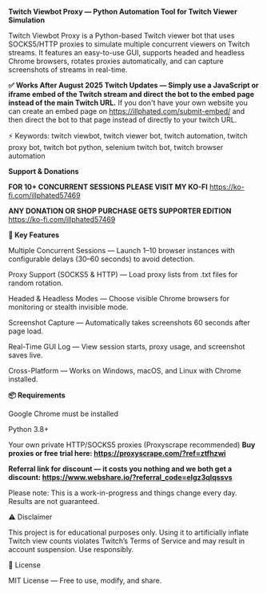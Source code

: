 **Twitch Viewbot Proxy — Python Automation Tool for Twitch Viewer Simulation**


Twitch Viewbot Proxy is a Python-based Twitch viewer bot that uses SOCKS5/HTTP proxies to simulate multiple concurrent viewers on Twitch streams.
It features an easy-to-use GUI, supports headed and headless Chrome browsers, rotates proxies automatically, and can capture screenshots of streams in real-time.

**✅ Works After August 2025 Twitch Updates — Simply use a JavaScript or iframe embed of the Twitch stream and direct the bot to the embed page instead of the main Twitch URL.**
If you don't have your own website you can create an embed page on https://illphated.com/submit-embed/ and then direct the bot to that page instead of directly to your twitch URL.

⚡ Keywords: twitch viewbot, twitch viewer bot, twitch automation, twitch proxy bot, twitch bot python, selenium twitch bot, twitch browser automation

**Support & Donations**

**FOR 10+ CONCURRENT SESSIONS PLEASE VISIT MY KO-FI**
https://ko-fi.com/illphated57469

**ANY DONATION OR SHOP PURCHASE GETS SUPPORTER EDITION**
https://ko-fi.com/illphated57469

**🚀 Key Features**

Multiple Concurrent Sessions — Launch 1–10 browser instances with configurable delays (30–60 seconds) to avoid detection.

Proxy Support (SOCKS5 & HTTP) — Load proxy lists from .txt files for random rotation.

Headed & Headless Modes — Choose visible Chrome browsers for monitoring or stealth invisible mode.

Screenshot Capture — Automatically takes screenshots 60 seconds after page load.

Real-Time GUI Log — View session starts, proxy usage, and screenshot saves live.

Cross-Platform — Works on Windows, macOS, and Linux with Chrome installed.


**📦 Requirements**

Google Chrome must be installed

Python 3.8+

Your own private HTTP/SOCKS5 proxies (Proxyscrape recommended)
**Buy proxies or free trial here: https://proxyscrape.com/?ref=ztfhzwi**

**Referral link for discount — it costs you nothing and we both get a discount: https://www.webshare.io/?referral_code=elgz3qlqssvs**

Please note: This is a work-in-progress and things change every day. Results are not guaranteed.

⚠ Disclaimer

This project is for educational purposes only.
Using it to artificially inflate Twitch view counts violates Twitch’s Terms of Service and may result in account suspension. Use responsibly.

📜 License

MIT License — Free to use, modify, and share.
